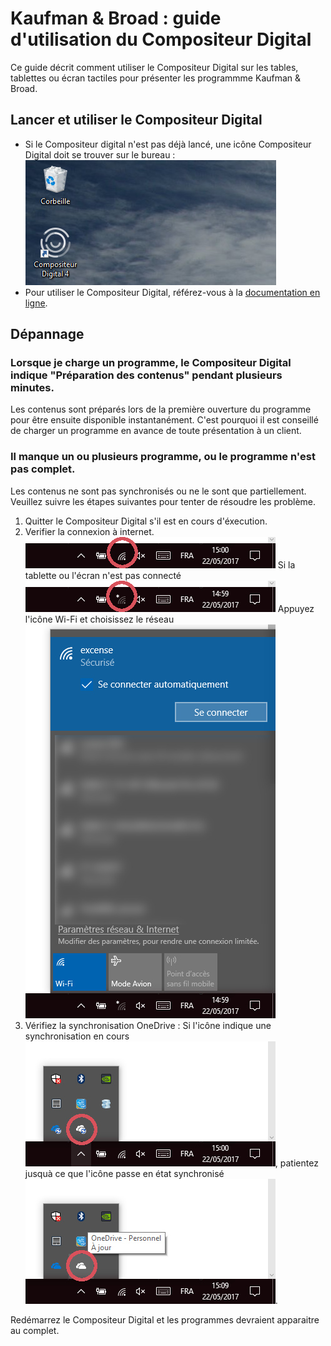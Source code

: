 # Kaufman & Broad : guide d'utilisation du Compositeur Digital

Ce guide décrit comment utiliser le Compositeur Digital sur les tables, tablettes ou écran tactiles pour présenter les programmme Kaufman & Broad.


## Lancer et utiliser le Compositeur Digital

- Si le Compositeur digital n'est pas déjà lancé, une icône Compositeur Digital doit se trouver sur le bureau :
![Icône de lancement](img/ketb_launch_icon.jpg)
- Pour utiliser le Compositeur Digital, référez-vous à la [documentation en ligne](use.md).

## Dépannage

### Lorsque je charge un programme, le Compositeur Digital indique "Préparation des contenus" pendant plusieurs minutes.

Les contenus sont préparés lors de la première ouverture du programme pour être ensuite disponible instantanément. C'est pourquoi il est conseillé de charger un programme en avance de toute présentation à un client.

### Il manque un ou plusieurs programme, ou le programme n'est pas complet.

Les contenus ne sont pas synchronisés ou ne le sont que partiellement. Veuillez suivre les étapes suivantes pour tenter de résoudre les problème.

1. Quitter le Compositeur Digital s'il est en cours d'éxecution.
2. Verifier la connexion à internet.
![connexion ok](img/ketb_net_ok.jpg)
Si la tablette ou l'écran n'est pas connecté 
![connexion ko](img/ketb_net_ko.jpg)
Appuyez l'icône Wi-Fi et choisissez le réseau
![connect](img/ketb_net_connect.jpg)
3. Vérifiez la synchronisation OneDrive :
Si l'icône indique une synchronisation en cours ![synchro](img/ketb_onedrive_sync.jpg), patientez jusquà ce que l'icône passe en état synchronisé ![onedrive ok](img/ketb_onedrive_ok.jpg).

Redémarrez le Compositeur Digital et les programmes devraient apparaitre au complet.
